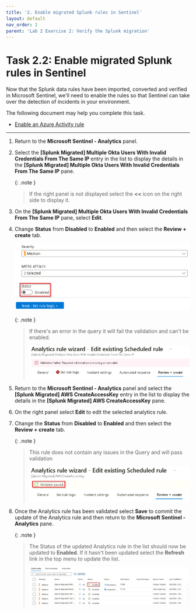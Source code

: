 ```yaml
---
title: '2. Enable migrated Splunk rules in Sentinel'
layout: default
nav_order: 2
parent: 'Lab 2 Exercise 2: Verify the Splunk migration'
---
```


# Task 2.2: Enable migrated Splunk rules in Sentinel

Now that the Splunk data rules have been imported, converted and verified in Microsoft Sentinel, we'll need to enable the rules so that Sentinel can take over the detection of incidents in your environment.

The following document may help you complete this task.  

- [Enable an Azure Activity rule](https://github.com/Azure/Azure-Sentinel/blob/master/Solutions/Training/Azure-Sentinel-Training-Lab/Modules/Module-3-Analytics-Rules.md)

---

1.  Return to the **Microsoft Sentinel - Analytics** panel.

1.  Select the **[Splunk Migrated] Multiple Okta Users With Invalid Credentials From The Same IP** entry in the list to display the details in the **[Splunk Migrated] Multiple Okta Users With Invalid Credentials From The Same IP** pane.

    {: .note }
    > If the right panel is not displayed select the **<<** icon on the right side to display it.

1.  On the **[Splunk Migrated] Multiple Okta Users With Invalid Credentials From The Same IP** pane, select **Edit**.

1.  Change **Status** from **Disabled** to **Enabled** and then select the **Review + create** tab.

    ![enable_disable_toggle.png](../media/enable_disable_toggle.png)

    {: .note }
    >If there's an error in the query it will fail the validation and can't be enabled.
    >
    > ![enable_fail_validation.png](../media/enable_fail_validation.png)

1.  Return to the **Microsoft Sentinel - Analytics** panel and select the **[Splunk Migrated] AWS CreateAccessKey** entry in the list to display the details in the **[Splunk Migrated] AWS CreateAccessKey** pane.

1.  On the right panel select **Edit** to edit the selected analytics rule.

1.  Change the **Status** from **Disabled** to **Enabled** and then select the **Review + create** tab.

    {: .note }
    >This rule does not contain any issues in the Query and will pass validation
    >
    >![enable_pass_validation.png](../media/enable_pass_validation.png)

1.  Once the Analytics rule has been validated select **Save** to commit the update of the Analytics rule and then return to the **Microsoft Sentinel - Analytics** pane.

    {: .note }
    >The Status of the updated Analytics rule in the list should now be updated to **Enabled**. If it hasn't been updated select the **Refresh** link in the top menu to update the list.
    >
    > ![list_entry_enabled.png](../media/list_entry_enabled.png)
